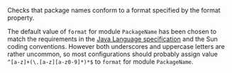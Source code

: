 Checks that package names conform to a format specified by the format property.

The default value of `format` for module `PackageName` has been
chosen to match the requirements in the [Java
Language specification](https://docs.oracle.com/javase/specs/jls/se8/html/jls-6.html#jls-6.5.3) and the Sun coding conventions. However
both underscores and uppercase letters are rather uncommon, so most
configurations should probably assign value `^[a-z]+(\.[a-z][a-z0-9]*)*$` to
`format` for module `PackageName`.
